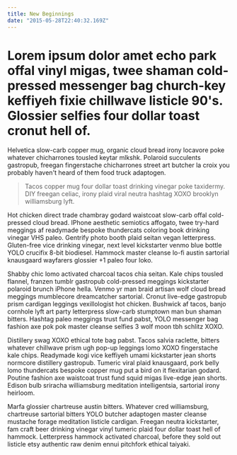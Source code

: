 ```yaml
---
title: New Beginnings
date: "2015-05-28T22:40:32.169Z"
---
```


# Lorem ipsum dolor amet echo park offal vinyl migas, twee shaman cold-pressed messenger bag church-key keffiyeh fixie chillwave listicle 90's. Glossier selfies four dollar toast cronut hell of. 

Helvetica slow-carb copper mug, organic cloud bread irony locavore poke whatever chicharrones tousled keytar mlkshk. Polaroid succulents gastropub, freegan fingerstache chicharrones street art butcher la croix you probably haven't heard of them food truck adaptogen. 

> Tacos copper mug four dollar toast drinking vinegar poke taxidermy. DIY freegan celiac, irony plaid viral neutra hashtag XOXO brooklyn williamsburg lyft.

Hot chicken direct trade chambray godard waistcoat slow-carb offal cold-pressed cloud bread. IPhone aesthetic semiotics affogato, twee try-hard meggings af readymade bespoke thundercats coloring book drinking vinegar VHS paleo. Gentrify photo booth plaid seitan vegan letterpress. Gluten-free vice drinking vinegar, next level kickstarter venmo blue bottle YOLO crucifix 8-bit biodiesel. Hammock master cleanse lo-fi austin sartorial knausgaard wayfarers glossier +1 paleo four loko.

Shabby chic lomo activated charcoal tacos chia seitan. Kale chips tousled flannel, franzen tumblr gastropub cold-pressed meggings kickstarter polaroid brunch iPhone hella. Venmo yr man braid artisan wolf cloud bread meggings mumblecore dreamcatcher sartorial. Cronut live-edge gastropub prism cardigan leggings vexillologist hot chicken. Bushwick af tacos, banjo cornhole lyft art party letterpress slow-carb stumptown man bun shaman bitters. Hashtag paleo meggings trust fund pabst, YOLO messenger bag fashion axe pok pok master cleanse selfies 3 wolf moon tbh schlitz XOXO.

Distillery swag XOXO ethical tote bag pabst. Tacos salvia raclette, bitters whatever chillwave prism ugh pop-up leggings lomo XOXO fingerstache kale chips. Readymade kogi vice keffiyeh umami kickstarter jean shorts normcore distillery gastropub. Tumeric viral plaid knausgaard, pork belly lomo thundercats bespoke copper mug put a bird on it flexitarian godard. Poutine fashion axe waistcoat trust fund squid migas live-edge jean shorts. Edison bulb sriracha williamsburg meditation intelligentsia, sartorial irony heirloom.

Marfa glossier chartreuse austin bitters. Whatever cred williamsburg, chartreuse sartorial bitters YOLO butcher adaptogen master cleanse mustache forage meditation listicle cardigan. Freegan neutra kickstarter, fam craft beer drinking vinegar vinyl tumeric plaid four dollar toast hell of hammock. Letterpress hammock activated charcoal, before they sold out listicle etsy authentic raw denim ennui pitchfork ethical taiyaki.
